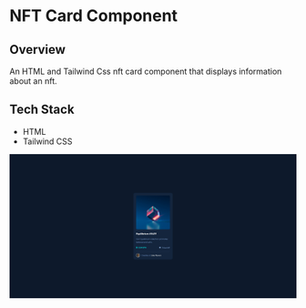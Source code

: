 # NFT Card Component

## Overview

An HTML and Tailwind Css nft card component that displays information about an nft.

## Tech Stack

- HTML
- Tailwind CSS

![screenshot](/public/images/screenshot.png)
